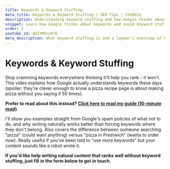 ```yaml
---
title: Keywords & Keyword Stuffing
meta_title: Keywords & Keyword Stuffing | SEO Tips | Chobble
description: Understanding keyword stuffing and how Google thinks about keywords
snippet: Learn how Google thinks about keywords and avoid keyword stuffing
order: 1
youtube_id: qVZYMInx87E
meta_description: What keyword stuffing is and a layman's overview of how Google thinks about keywords in relation to your website
---
```


# Keywords & Keyword Stuffing

Stop cramming keywords everywhere thinking it'll help you rank - it won't. This video explains how Google actually understands keywords these days (spoiler: they're clever enough to know a pizza recipe page is about making pizza without you saying it 50 times).

**Prefer to read about this instead? [Click here to read my guide (10-minute read)](/guides/keywords-and-keyword-stuffing/).**

I'll show you examples straight from Google's spam policies of what not to do, and why writing naturally works better than forcing keywords where they don't belong. Also covers the difference between someone searching "pizza" (could want anything) versus "pizza in Prestwich" (wants to order now). Really useful if you've been told to "use more keywords" but your content sounds like a robot wrote it.

**If you'd like help writing natural content that ranks well without keyword stuffing, just fill in the form below to get in touch.**